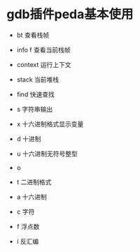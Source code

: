 # gdb插件peda基本使用

* bt 查看栈帧
* info f 查看当前栈帧
* context 运行上下文
* stack 当前堆栈
* find 快速查找



* s 字符串输出
* x 十六进制格式显示变量
* d 十进制
* u 十六进制无符号整型
* o
* t 二进制格式
* a 十六进制
* c 字符
* f 浮点数
* i 反汇编


